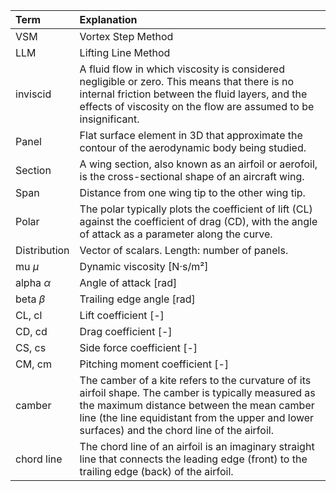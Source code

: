 |Term   |Explanation   |
|:---|:---|
| VSM| Vortex Step Method|
| LLM| Lifting Line Method|
| inviscid | A fluid flow in which viscosity is considered negligible or zero. This means that there is no internal friction between the fluid layers, and the effects of viscosity on the flow are assumed to be insignificant. |
| Panel | Flat surface element in 3D that approximate the contour of the aerodynamic body being studied.|
| Section |A wing section, also known as an airfoil or aerofoil, is the cross-sectional shape of an aircraft wing.|
| Span | Distance from one wing tip to the other wing tip. |
| Polar | The polar typically plots the coefficient of lift (CL) against the coefficient of drag (CD), with the angle of attack as a parameter along the curve. |
| Distribution  |Vector of scalars. Length: number of panels.|
| mu $\mu$ | Dynamic viscosity [N·s/m²]  |
| alpha $\alpha$| Angle of attack [rad]|
| beta $\beta$| Trailing edge angle [rad] |
| CL, cl | Lift coefficient [-] |
| CD, cd | Drag coefficient [-] |
| CS, cs | Side force coefficient [-] |
| CM, cm | Pitching moment coefficient [-] |
| camber | The camber of a kite refers to the curvature of its airfoil shape. The camber is typically measured as the maximum distance between the mean camber line (the line equidistant from the upper and lower surfaces) and the chord line of the airfoil. |
| chord line | The chord line of an airfoil is an imaginary straight line that connects the leading edge (front) to the trailing edge (back) of the airfoil. |